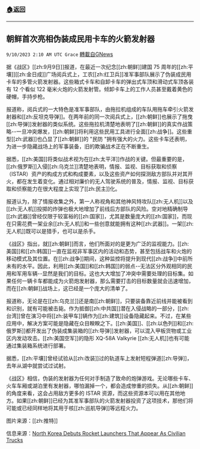 ###  [:house:返回](README.md)
---


## 朝鲜首次亮相伪装成民用卡车的火箭发射器
`9/10/2023 2:10 AM UTC Grace` [轉載自GNews](https://gnews.org/articles/1669431)

据《战区》[[zh:9月9日]]报道，在最近一次纪念[[zh:朝鲜]]建国 75 周年的[[zh:平壤]][[zh:金日成]]广场阅兵式上，工农[[zh:红卫兵]]准军事部队展示了伪装成民用卡车的多管火箭发射器。这些箱式卡车和自卸卡车的弹出式车顶和滑动式车顶各装有 12 个看似 122 毫米火炮的火箭发射管。倾卸卡车上的工作人员甚至戴着黄色的硬帽，手持步枪。

报道称，阅兵式的一大特色是准军事部队，由拖拉机组成的车队用拖车牵引火箭发射器和[[zh:反坦克导弹]]。在两年前的同一次阅兵式上，[[zh:朝鲜]]也展示了拖曳[[zh:导弹]]发射器的类似系统。这些拖拉机清楚地表明了[[zh:朝鲜]]的真实作战策略\--一旦冲突爆发，[[zh:朝鲜]]将利用这些民用工具进行全面[[zh:战争]]。这些重型[[zh:武器]]也凸显了[[zh:朝鲜]]的 "民防 "拥有强大的火力。这些卡车还表明，为进一步隐藏战场上的军事装备，旧的欺骗战术正在不断重生。

据悉，[[zh:美国]]将类似战术视为在[[zh:太平洋]]作战的关键。但最重要的是，[[zh:俄罗斯]]入侵[[zh:乌克兰]]清楚地表明，情报、监视、目标获取和侦察（ISTAR）资产的构成方式和构成要素，以及这些资产如何探测敌方部队并对其开火，都在发生着变化。通过相对廉价的无人驾驶系统的普及，情报、监视、目标获取和侦察能力在很大程度上实现了[[zh:民主]]化。

报道认为，除了情报收集之外，第一人称视角和其他神风特攻队[[zh:无人机]]以及[[zh:无人机]]投掷的炸弹也极大地增加了前线后方部队的风险。空对地精确制导[[zh:武器]]曾经仅限于较富裕的[[zh:国家]]，尤其是数量庞大的[[zh:国家]]，而现在只需花费一架业余[[zh:无人机]]和一些创意就能拥有这种[[zh:武器]]。一架[[zh:无人机]]既可以是猎手，也可以是杀手。

《战区》指出，就[[zh:朝鲜]]而言，他们所面对的是更为广泛的监视能力。[[zh:美国]]和[[zh:韩国]]一直在监视非军事区内的活动和态势，甚至包括战车和火炮的移动模式及其位置。在[[zh:战争]]期间，这种监控将提升到现代[[zh:战争]]中前所未有的水平。因此，利用[[zh:美国]]和[[zh:韩国]]的弱点\--无法区分外观相同的民用和军用车辆\--显然是我们的目标。这也大大增加了冲突中需要处理的目标集。如果任何一辆卡车都能成为火箭炮发射器，那么需要打击的目标数量就会迅速增加，而在[[zh:朝鲜]]战场上，这已经是一个庞大的清单了。

报道称，无论是在[[zh:乌克兰]]还是南[[zh:朝鲜]]，只要装备靠近前线并能被看到和识别，就有可能被击毙。作为抵御[[zh:中共国]]潜在入侵战略的一部分，[[zh:台湾]]曾在演习中将[[zh:装甲车]]辆作为[[zh:建筑]]设备隐藏起来。不过，在某些应用中，解决方案可能是隐藏在众目睽睽之下。[[zh:美国]]、[[zh:以色列]]和[[zh:俄罗斯]]都开发出了伪装成集装箱的[[zh:导弹]]发射器，可以混入甲板货物或工业区内发动攻击。[[zh:美国空军]]的隐形 XQ-58A Valkyrie [[zh:无人机]]也有可能通过集装箱系统进行部署。

据悉，[[zh:平壤]]曾经试验从[[zh:改装]]过的轨道车上发射短程弹道[[zh:导弹]]，去年从湖中就尝试过试射。

《战区》相信，伪装的发射器为任何对手制造了致命的炮弹游戏。无论哪些卡车、火车车厢或湖泊里有发射器，哪怕漏掉一个，都会造成惨重的损失。从[[zh:朝鲜]]的角度来看，这会占用敌方更多的 ISTAR 资源，而这些资源本可以用在其他地方。如果[[zh:朝鲜]]已经为其准军事部队的火箭发射器投资了这项技术，那他们将可能或已经同样地将其用于核[[zh:巡航导弹]]等远程火力。

图片来源：[[zh:推特]]

信息来源：[North Korea Debuts Rocket Launchers That Appear As Civilian Trucks](https://www.thedrive.com/the-war-zone/north-korea-debuts-rocket-launchers-that-appear-as-civilian-trucks)
